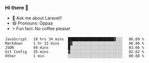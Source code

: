 ### Hi there 👋

<!--
**reubenwedson/reubenwedson** is a ✨ _special_ ✨ repository because its `README.md` (this file) appears on your GitHub profile.
Here are some ideas to get you started:
- 📫 How to reach me: 
- 🔭 I’m currently working on awesome talent app
- 🌱 I’m currently learning extreme Vue js technical stuffs
- 👯 I’m looking to collaborate on start ups challenges
- 🤔 I’m looking for help with time
-->
- 💬 Ask me about Laravel!!
- 😄 Pronouns: Oppaa
- ⚡ Fun fact: No coffee please!

<!--START_SECTION:waka-->
```text
JavaScript   19 hrs 34 mins  █████████████████████▓░░░   86.69 % 
Markdown     1 hr 32 mins    █▓░░░░░░░░░░░░░░░░░░░░░░░   06.86 % 
JSON         49 mins         █░░░░░░░░░░░░░░░░░░░░░░░░   03.66 % 
Git Config   35 mins         ▓░░░░░░░░░░░░░░░░░░░░░░░░   02.62 % 
Other        1 min           ░░░░░░░░░░░░░░░░░░░░░░░░░   00.08 % 
```
<!--END_SECTION:waka-->
